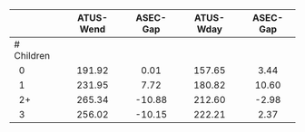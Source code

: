 
|                      |    ATUS-Wend |     ASEC-Gap |    ATUS-Wday |     ASEC-Gap |
| -------------------- | :----------: | :----------: | :----------: | :----------: |
| # Children           |              |              |              |              |
| &nbsp;&nbsp;0        |       191.92 |         0.01 |       157.65 |         3.44 |
| &nbsp;&nbsp;1        |       231.95 |         7.72 |       180.82 |        10.60 |
| &nbsp;&nbsp;2+       |       265.34 |       -10.88 |       212.60 |        -2.98 |
| &nbsp;&nbsp;3        |       256.02 |       -10.15 |       222.21 |         2.37 |

